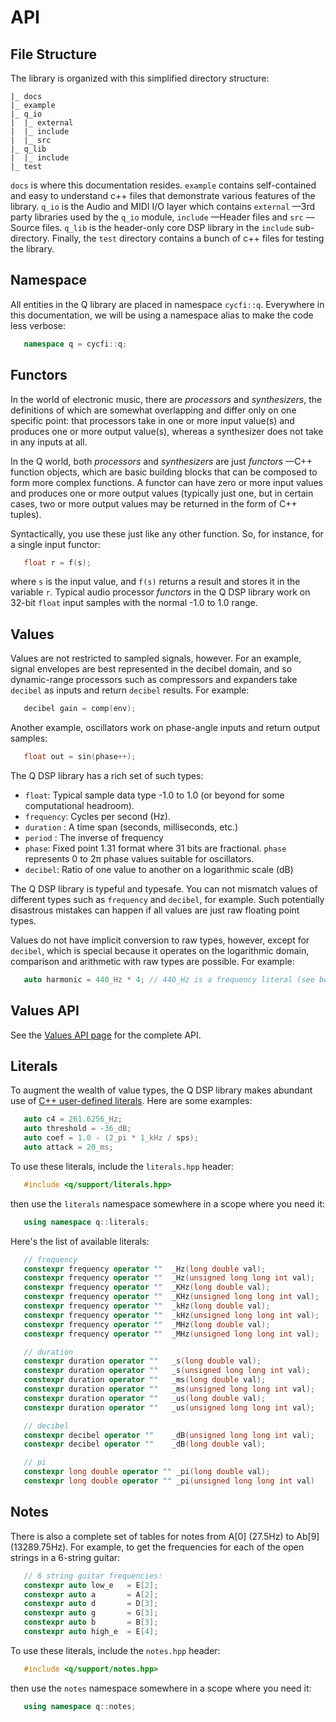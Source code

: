 # API

## File Structure

The library is organized with this simplified directory structure:

```
|_ docs
|_ example
|_ q_io
|  |_ external
|  |_ include
|  |_ src
|_ q_lib
|  |_ include
|_ test
```

`docs` is where this documentation resides. `example` contains self-contained
and easy to understand c++ files that demonstrate various features of the
library. `q_io` is the Audio and MIDI I/O layer which contains `external`
—3rd party libraries used by the `q_io` module, `include` —Header files and
`src` —Source files. `q_lib` is the header-only core DSP library in the
`include` sub-directory. Finally, the `test` directory contains a bunch of
c++ files for testing the library.

## Namespace

All entities in the Q library are placed in namespace `cycfi::q`. Everywhere
in this documentation, we will be using a namespace alias to make the code
less verbose:

```c++
   namespace q = cycfi::q;
```

## Functors

In the world of electronic music, there are *processors* and *synthesizers*,
the definitions of which are somewhat overlapping and differ only on one
specific point: that processors take in one or more input value(s) and
produces one or more output value(s), whereas a synthesizer does not take in
any inputs at all.

In the Q world, both *processors* and *synthesizers* are just *functors* —C++
function objects, which are basic building blocks that can be composed to
form more complex functions. A functor can have zero or more input values and
produces one or more output values (typically just one, but in certain cases,
two or more output values may be returned in the form of C++ tuples).

Syntactically, you use these just like any other function. So, for instance,
for a single input functor:

```c++
   float r = f(s);
```
where `s` is the input value, and `f(s)` returns a result and stores it in
the variable `r`. Typical audio processor *functors* in the Q DSP library
work on 32-bit `float` input samples with the normal -1.0 to 1.0 range.

## Values

Values are not restricted to sampled signals, however. For an example, signal
envelopes are best represented in the decibel domain, and so dynamic-range
processors such as compressors and expanders take `decibel` as inputs and
return `decibel` results. For example:

```c++
   decibel gain = comp(env);
```

Another example, oscillators work on phase-angle inputs and return output
samples:

```c++
   float out = sin(phase++);
```

The Q DSP library has a rich set of such types:

* `float`: Typical sample data type -1.0 to 1.0 (or beyond for some
  computational headroom).
* `frequency`: Cycles per second (Hz).
* `duration` : A time span (seconds, milliseconds, etc.)
* `period` : The inverse of frequency
* `phase`: Fixed point 1.31 format where 31 bits are fractional. `phase`
  represents 0 to 2π phase values suitable for oscillators.
* `decibel`: Ratio of one value to another on a logarithmic scale (dB)

The Q DSP library is typeful and typesafe. You can not mismatch values of
different types such as `frequency` and `decibel`, for example. Such
potentially disastrous mistakes can happen if all values are just raw
floating point types.

Values do not have implicit conversion to raw types, however, except for
`decibel`, which is special because it operates on the logarithmic domain,
comparison and arithmetic with raw types are possible. For example:

```c++
   auto harmonic = 440_Hz * 4; // 440_Hz is a frequency literal (see below)
```

## Values API

See the [Values API page](values.md) for the complete API.

## Literals

To augment the wealth of value types, the Q DSP library makes abundant use of
[C++ user-defined
literals](https://en.cppreference.com/w/cpp/language/user_literal). Here are
some examples:

```c++
   auto c4 = 261.6256_Hz;
   auto threshold = -36_dB;
   auto coef = 1.0 - (2_pi * 1_kHz / sps);
   auto attack = 20_ms;
```

To use these literals, include the `literals.hpp` header:

```c++
   #include <q/support/literals.hpp>
```

then use the `literals` namespace somewhere in a scope where you need it:

```c++
   using namespace q::literals;
```

Here's the list of available literals:

```c++
   // frequency
   constexpr frequency operator ""  _Hz(long double val);
   constexpr frequency operator ""  _Hz(unsigned long long int val);
   constexpr frequency operator ""  _KHz(long double val);
   constexpr frequency operator ""  _KHz(unsigned long long int val);
   constexpr frequency operator ""  _kHz(long double val);
   constexpr frequency operator ""  _kHz(unsigned long long int val);
   constexpr frequency operator ""  _MHz(long double val);
   constexpr frequency operator ""  _MHz(unsigned long long int val);

   // duration
   constexpr duration operator ""   _s(long double val);
   constexpr duration operator ""   _s(unsigned long long int val);
   constexpr duration operator ""   _ms(long double val);
   constexpr duration operator ""   _ms(unsigned long long int val);
   constexpr duration operator ""   _us(long double val);
   constexpr duration operator ""   _us(unsigned long long int val);

   // decibel
   constexpr decibel operator ""    _dB(unsigned long long int val);
   constexpr decibel operator ""    _dB(long double val);

   // pi
   constexpr long double operator "" _pi(long double val);
   constexpr long double operator "" _pi(unsigned long long int val)
```

## Notes

There is also a complete set of tables for notes from A[0] (27.5Hz) to Ab[9]
(13289.75Hz). For example, to get the frequencies for each of the open
strings in a 6-string guitar:

```c++
   // 6 string guitar frequencies:
   constexpr auto low_e   = E[2];
   constexpr auto a       = A[2];
   constexpr auto d       = D[3];
   constexpr auto g       = G[3];
   constexpr auto b       = B[3];
   constexpr auto high_e  = E[4];
```

To use these literals, include the `notes.hpp` header:

```c++
   #include <q/support/notes.hpp>
```

then use the `notes` namespace somewhere in a scope where you need it:

```c++
   using namespace q::notes;
```
